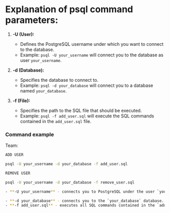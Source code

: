# Explanation of psql command parameters:

1. **-U (User):**
   - Defines the PostgreSQL username under which you want to connect to the database.
   - Example: `psql -U your_username` will connect you to the database as user `your_username`.

2. **-d (Database):**
   - Specifies the database to connect to.
   - Example: `psql -d your_database` will connect you to a database named `your_database`.

3. **-f (File):**
   - Specifies the path to the SQL file that should be executed.
   - Example: `psql -f add_user.sql` will execute the SQL commands contained in the `add_user.sql` file.

### Command example

Team:

```bash
ADD USER

psql -U your_username -d your_database -f add_user.sql  

REMOVE USER

psql -U your_username -d your_database -f remove_user.sql  

- **-U your_username** - connects you to PostgreSQL under the user `your_username`.

- **-d your_database** - connects you to the `your_database` database.
- **-f add_user.sql** - executes all SQL commands contained in the `add_user.sql` file.